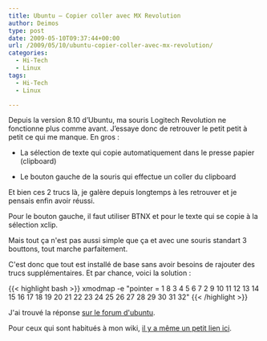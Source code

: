 ```yaml
---
title: Ubuntu – Copier coller avec MX Revolution
author: Deimos
type: post
date: 2009-05-10T09:37:44+00:00
url: /2009/05/10/ubuntu-copier-coller-avec-mx-revolution/
categories:
  - Hi-Tech
  - Linux
tags:
  - Hi-Tech
  - Linux

---
```


Depuis la version 8.10 d’Ubuntu, ma souris Logitech Revolution ne fonctionne plus comme avant. J’essaye donc de retrouver le petit petit à petit ce qui me manque. En gros :

* La sélection de texte qui copie automatiquement dans le presse papier (clipboard)
  
* Le bouton gauche de la souris qui effectue un coller du clipboard

Et bien ces 2 trucs là, je galère depuis longtemps à les retrouver et je pensais enfin avoir réussi.
  
Pour le bouton gauche, il faut utiliser BTNX et pour le texte qui se copie à la sélection xclip.
  
Mais tout ça n'est pas aussi simple que ça et avec une souris standart 3 bouttons, tout marche parfaitement.

C'est donc que tout est installé de base sans avoir besoins de rajouter des trucs supplémentaires. Et par chance, voici la solution :

{{< highlight bash >}} 
xmodmap -e "pointer = 1 8 3 4 5 6 7 2 9 10 11 12 13 14 15 16 17 18 19 20 21 22 23 24 25 26 27 28 29 30 31 32"
{{< /highlight >}}

J'ai trouvé la réponse [sur le forum d'ubuntu][1].

Pour ceux qui sont habitués à mon wiki, [il y a même un petit lien ici][2].

 [1]: http://ubuntuforums.org/showthread.php?t=1115227
 [2]: http://wiki.deimos.fr/Xmodmap_:_mapper_tous_les_boutons_de_sa_souris
